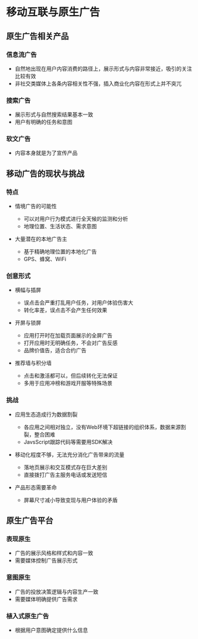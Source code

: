 # 移动互联与原生广告

## 原生广告相关产品

### 信息流广告

- 自然地出现在用户内容消费的路径上，展示形式与内容非常接近，吸引的关注比较有效
- 非社交类媒体上各条内容相关性不强，插入商业化内容在形式上并不突兀

### 搜索广告

- 展示形式与自然搜索结果基本一致
- 用户有明确的任务和意图

### 软文广告

- 内容本身就是为了宣传产品

## 移动广告的现状与挑战

### 特点

- 情境广告的可能性

	- 可以对用户行为模式进行全天候的监测和分析
	- 地理位置、生活状态、需求意图

- 大量潜在的本地广告主

	- 基于精确地理位置的本地化广告
	- GPS、蜂窝、WiFi

### 创意形式

- 横幅与插屏

	- 误点击会严重打乱用户任务，对用户体验伤害大
	- 转化率差，误点击不会产生任何效果

- 开屏与锁屏

	- 应用打开时在加载页面展示的全屏广告
	- 打开应用时无明确任务，不会对广告反感
	- 品牌价值告，适合合约广告

- 推荐墙与积分墙

	- 点击和激活都可以，但后续转化无法保证
	- 多用于应用冲榜和游戏开服等特殊场景

### 挑战

- 应用生态造成行为数据割裂

	- 各应用之间相对独立，没有Web环境下超链接的组织体系，数据来源割裂，整合困难
	- JavsScript跟踪代码等需要用SDK解决

- 移动化程度不够，无法充分消化广告带来的流量

	- 落地页展示和交互模式存在巨大差别
	- 直接拨打广告主服务电话或发送短信

- 产品形态需要革命

	- 屏幕尺寸减小导致变现与用户体验的矛盾

## 原生广告平台

### 表现原生

- 广告的展示风格和样式和内容一致
- 需要媒体控制广告展示形式

### 意图原生

- 广告的投放决策逻辑与内容生产一致
- 需要媒体明确提供广告需求

### 植入式原生广告

- 根据用户意图确定提供什么信息